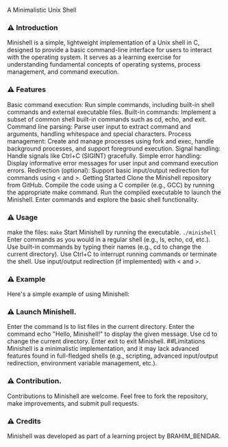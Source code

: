  A Minimalistic Unix Shell

### ⚠️ Introduction
Minishell is a simple, lightweight implementation of a Unix shell in C, designed to provide a basic command-line interface for users to interact with the operating system. It serves as a learning exercise for understanding fundamental concepts of operating systems, process management, and command execution.

### ⚠️ Features
Basic command execution: Run simple commands, including built-in shell commands and external executable files.
Built-in commands: Implement a subset of common shell built-in commands such as cd, echo, and exit.
Command line parsing: Parse user input to extract command and arguments, handling whitespace and special characters.
Process management: Create and manage processes using fork and exec, handle background processes, and support foreground execution.
Signal handling: Handle signals like Ctrl+C (SIGINT) gracefully.
Simple error handling: Display informative error messages for user input and command execution errors.
Redirection (optional): Support basic input/output redirection for commands using < and >.
Getting Started
Clone the Minishell repository from GitHub.
Compile the code using a C compiler (e.g., GCC) by running the appropriate make command.
Run the compiled executable to launch the Minishell.
Enter commands and explore the basic shell functionality.

### ⚠️ Usage

make the files:
```make```
Start Minishell by running the executable.
```./minishell```
Enter commands as you would in a regular shell (e.g., ls, echo, cd, etc.).
Use built-in commands by typing their names (e.g., cd to change the current directory).
Use Ctrl+C to interrupt running commands or terminate the shell.
Use input/output redirection (if implemented) with < and >.

### ⚠️ Example
Here's a simple example of using Minishell:

### ⚠️ Launch Minishell.
Enter the command ls to list files in the current directory.
Enter the command echo "Hello, Minishell!" to display the given message.
Use cd to change the current directory.
Enter exit to exit Minishell.
##Limitations
Minishell is a minimalistic implementation, and it may lack advanced features found in full-fledged shells (e.g., scripting, advanced input/output redirection, environment variable management, etc.).

### ⚠️ Contribution.
Contributions to Minishell are welcome. Feel free to fork the repository, make improvements, and submit pull requests.


### ⚠️ Credits
Minishell was developed as part of a learning project by  BRAHIM_BENIDAR.
